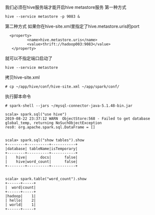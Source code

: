 我们必须在hive服务端才能开启hive metastore服务
第一种方式
```
hive --service metastore -p 9083 &
```
第二种方式
如果你在hive-site.xml里指定了hive.metastore.uris的port
```
  <property>
          <name>hive.metastore.uris</name>
          <value>thrift://hadoop003:9083</value>
   </property>
```
就可以不指定端口启动了
```
hive --service metastore
```
拷贝hive-site.xml
```
# cp ~/app/hive/conf/hive-site.xml ~/app/spark/conf/
```
执行脚本命令
```
# spark-shell --jars ~/mysql-connector-java-5.1.48-bin.jar
```

```
scala> spark.sql("use hive")
2019-08-22 23:37:12 WARN  ObjectStore:568 - Failed to get database global_temp, returning NoSuchObjectException
res0: org.apache.spark.sql.DataFrame = []


scala> spark.sql("show tables").show
+--------+----------+-----------+
|database| tableName|isTemporary|
+--------+----------+-----------+
|    hive|      docs|      false|
|    hive|word_count|      false|
+--------+----------+-----------+


scala> spark.table("word_count").show
+------+-----+
|  word|count|
+------+-----+
|hadoop|    1|
| hello|    2|
| world|    1|
+------+-----+
```
